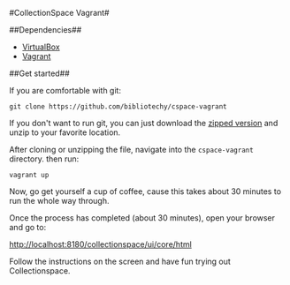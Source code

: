 #CollectionSpace Vagrant#

##Dependencies##

* [VirtualBox](https://www.virtualbox.org/manual/ch02.html)
* [Vagrant](https://www.vagrantup.com/downloads)

##Get started##

If you are comfortable with git:

`git clone https://github.com/bibliotechy/cspace-vagrant`

If you don't want to run git, you can just download the [zipped version](https://github.com/bibliotechy/cspace-vagrant/archive/0.1.zip) and unzip to your favorite location. 

After cloning or unzipping the file, navigate into the `cspace-vagrant` directory. then run:

`vagrant up`

Now, go get yourself a cup of coffee, cause this takes about 30 minutes to run the whole way through. 

Once the process has completed (about 30 minutes), open your browser and go to:

[http://localhost:8180/collectionspace/ui/core/html](http://localhost:8180/collectionspace/ui/core/html)

Follow the instructions on the screen and have fun trying out Collectionspace.


